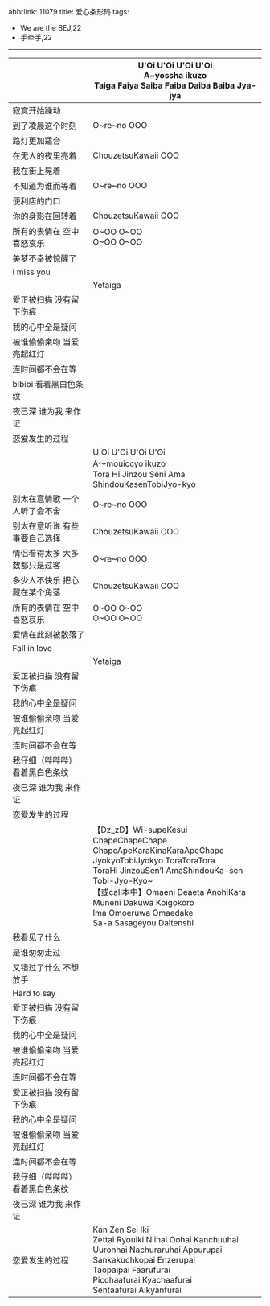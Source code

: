 abbrlink: 11079
title: 爱心条形码
tags:
  - We are the BEJ,22
  - 手牵手,22
---
|      |U'Oi U'Oi U'Oi U'Oi<br>A~yossha ikuzo<br>Taiga Faiya Saiba Faiba Daiba Baiba Jya-jya|
|--|--|
|寂寞开始躁动|      |
|到了凌晨这个时刻|O~re~no OOO|
|路灯更加适合|      |
|在无人的夜里亮着|ChouzetsuKawaii OOO|
|我在街上晃着|      |
|不知道为谁而等着|O~re~no OOO|
|便利店的门口|      |
|你的身影在回转着|ChouzetsuKawaii OOO|
|所有的表情在 空中喜怒哀乐|O~OO O~OO<br>O~OO O~OO|
|美梦不幸被惊醒了|      |
|I miss you|      |
|      |Yetaiga|
|爱正被扫描 没有留下伤痕|      |
|我的心中全是疑问|      |
|被谁偷偷亲吻 当爱亮起红灯|      |
|连时间都不会在等|      |
|bibibi 看着黑白色条纹|      |
|夜已深 谁为我 来作证|      |
|恋爱发生的过程|      |
|      |U'Oi U'Oi U'Oi U'Oi<br>A～mouiccyo ikuzo<br>Tora Hi Jinzou Seni Ama ShindouKasenTobiJyo-kyo|
|别太在意情歌 一个人听了会不舍|O~re~no OOO|
|别太在意听说 有些事要自己选择|ChouzetsuKawaii OOO|
|情侣看得太多 大多数都只是过客|O~re~no OOO|
|多少人不快乐 把心藏在某个角落|ChouzetsuKawaii OOO|
|所有的表情在 空中喜怒哀乐|O~OO O~OO<br>O~OO O~OO|
|爱情在此刻被散落了|      |
|Fall in love|      |
|      |Yetaiga|
|爱正被扫描 没有留下伤痕|      |
|我的心中全是疑问|      |
|被谁偷偷亲吻 当爱亮起红灯|      |
|连时间都不会在等|      |
|我仔细（哔哔哔） 看着黑白色条纹|      |
|夜已深 谁为我 来作证|      |
|恋爱发生的过程|      |
|      |【Dz_zD】Wi-supeKesui ChapeChapeChape<br>ChapeApeKaraKinaKaraApeChape<br>JyokyoTobiJyokyo ToraToraTora<br>ToraHi JinzouSen’I AmaShindouKa-sen<br>Tobi-Jyo-Kyo~<br>【或call本中】Omaeni Deaeta AnohiKara<br>Muneni Dakuwa Koigokoro<br>Ima Omoeruwa Omaedake<br>Sa-a Sasageyou Daitenshi|
|我看见了什么|      |
|是谁匆匆走过|      |
|又错过了什么 不想放手|      |
|Hard to say|      |
|爱正被扫描 没有留下伤痕|      |
|我的心中全是疑问|      |
|被谁偷偷亲吻 当爱亮起红灯|      |
|连时间都不会在等|      |
|爱正被扫描 没有留下伤痕|      |
|我的心中全是疑问|      |
|被谁偷偷亲吻 当爱亮起红灯|      |
|连时间都不会在等|      |
|我仔细（哔哔哔） 看着黑白色条纹|      |
|夜已深 谁为我 来作证|      |
|恋爱发生的过程|Kan Zen Sei Iki<br>Zettai Ryouiki Niihai Oohai Kanchuuhai<br>Uuronhai Nachuraruhai Appurupai<br>Sankakuchkopai Enzerupai<br>Taopaipai Faarufurai<br>Picchaafurai Kyachaafurai<br>Sentaafurai Aikyanfurai|